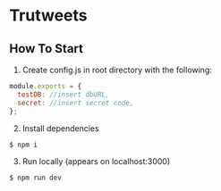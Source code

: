 # Trutweets

## How To Start

1. Create config.js in root directory with the following:

```javascript
module.exports = {
  testDB: //insert dbURL,
  secret: //insert secret code,
};
```

2. Install dependencies

```
$ npm i
```

3. Run locally (appears on localhost:3000)

```
$ npm run dev
```
